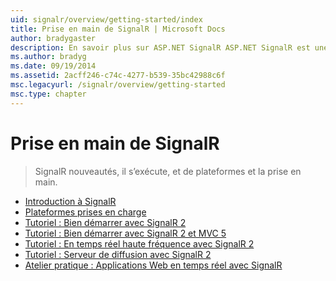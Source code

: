 ```yaml
---
uid: signalr/overview/getting-started/index
title: Prise en main de SignalR | Microsoft Docs
author: bradygaster
description: En savoir plus sur ASP.NET SignalR ASP.NET SignalR est une nouvelle bibliothèque pour les développeurs ASP.NET qui facilite le développement des fonctionnalités web en temps réel. SignalR permet bi...
ms.author: bradyg
ms.date: 09/19/2014
ms.assetid: 2acff246-c74c-4277-b539-35bc42988c6f
msc.legacyurl: /signalr/overview/getting-started
msc.type: chapter
---
```

<a name="signalr-getting-started"></a>Prise en main de SignalR
====================
> SignalR nouveautés, il s’exécute, et de plateformes et la prise en main.


- [Introduction à SignalR](introduction-to-signalr.md)
- [Plateformes prises en charge](supported-platforms.md)
- [Tutoriel : Bien démarrer avec SignalR 2](tutorial-getting-started-with-signalr.md)
- [Tutoriel : Bien démarrer avec SignalR 2 et MVC 5](tutorial-getting-started-with-signalr-and-mvc.md)
- [Tutoriel : En temps réel haute fréquence avec SignalR 2](tutorial-high-frequency-realtime-with-signalr.md)
- [Tutoriel : Serveur de diffusion avec SignalR 2](tutorial-server-broadcast-with-signalr.md)
- [Atelier pratique : Applications Web en temps réel avec SignalR](real-time-web-applications-with-signalr.md)
